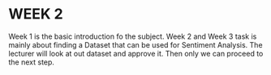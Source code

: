 

# WEEK 2

Week 1 is the basic introduction fo the subject. Week 2 and Week 3 task is mainly about finding a Dataset that can be used for Sentiment Analysis. The lecturer will look at out dataset and approve it. Then only we can proceed to the next step. 



